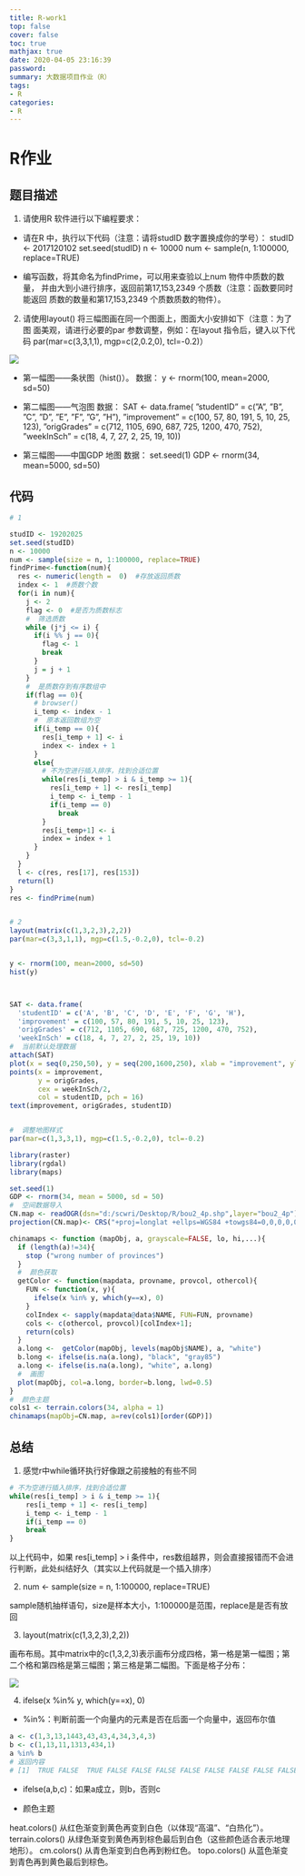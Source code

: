 ```yaml
---
title: R-work1
top: false
cover: false
toc: true
mathjax: true
date: 2020-04-05 23:16:39
password:
summary: 大数据项目作业（R）
tags:
- R
categories:
- R
---
```


# R作业

## 题目描述

1. 请使用R 软件进行以下编程要求：

- 请在R 中，执行以下代码（注意：请将studID 数字置换成你的学号）：
  studID <- 2017120102
  set.seed(studID)
  n <- 10000
  num <- sample(n, 1:100000, replace=TRUE)

- 编写函数，将其命名为findPrime，可以用来查验以上num 物件中质数的数量，
并由大到小进行排序，返回前第17,153,2349 个质数（注意：函数要同时能返回
质数的数量和第17,153,2349 个质数质数的物件）。

2. 请使用layout() 将三幅图画在同一个图面上，图面大小安排如下（注意：为了图
    面美观，请进行必要的par 参数调整，例如：在layout 指令后，键入以下代码
    par(mar=c(3,3,1,1), mgp=c(2,0.2,0), tcl=-0.2)）


![](1586072291(1).png)


- 第一幅图——条状图（hist()）。
数据：
y <- rnorm(100, mean=2000, sd=50)


- 第二幅图——气泡图
数据：
SAT <- data.frame(
”studentID” = c(”A”, ”B”, ”C”, ”D”, ”E”, ”F”, ”G”, ”H”),
”improvement” = c(100, 57, 80, 191, 5, 10, 25, 123),
”origGrades” = c(712, 1105, 690, 687, 725, 1200, 470, 752),
”weekInSch” = c(18, 4, 7, 27, 2, 25, 19, 10))


- 第三幅图——中国GDP 地图
数据：
set.seed(1)
GDP <- rnorm(34, mean=5000, sd=50)

## 代码

```R
# 1

studID <- 19202025
set.seed(studID)
n <- 10000
num <- sample(size = n, 1:100000, replace=TRUE)
findPrime<-function(num){
  res <- numeric(length =  0)  #存放返回质数
  index <- 1  #质数个数
  for(i in num){
    j <- 2
    flag <- 0  #是否为质数标志
    #  筛选质数
    while (j*j <= i) {
      if(i %% j == 0){
        flag <- 1
        break
      }
      j = j + 1
    }
    #  是质数存到有序数组中
    if(flag == 0){
      # browser()
      i_temp <- index - 1
      #  原本返回数组为空
      if(i_temp == 0){
        res[i_temp + 1] <- i
        index <- index + 1
      }
      else{
        # 不为空进行插入排序，找到合适位置
        while(res[i_temp] > i & i_temp >= 1){
          res[i_temp + 1] <- res[i_temp]
          i_temp <- i_temp - 1
          if(i_temp == 0)
            break
        }
        res[i_temp+1] <- i
        index = index + 1
      }
    }
  }
  l <- c(res, res[17], res[153])
  return(l)
}
res <- findPrime(num)


# 2
layout(matrix(c(1,3,2,3),2,2))
par(mar=c(3,3,1,1), mgp=c(1.5,-0.2,0), tcl=-0.2)


y <- rnorm(100, mean=2000, sd=50)
hist(y)



SAT <- data.frame(
  'studentID' = c('A', 'B', 'C', 'D', 'E', 'F', 'G', 'H'),
  'improvement' = c(100, 57, 80, 191, 5, 10, 25, 123),
  'origGrades' = c(712, 1105, 690, 687, 725, 1200, 470, 752),
  'weekInSch' = c(18, 4, 7, 27, 2, 25, 19, 10))
#  当前默认处理数据
attach(SAT)
plot(x = seq(0,250,50), y = seq(200,1600,250), xlab = "improvement", ylab = "origGrades", type = "n")
points(x = improvement, 
       y = origGrades,
       cex = weekInSch/2,
       col = studentID, pch = 16)
text(improvement, origGrades, studentID)


#  调整地图样式
par(mar=c(1,3,3,1), mgp=c(1.5,-0.2,0), tcl=-0.2)

library(raster)
library(rgdal)
library(maps)

set.seed(1)
GDP <- rnorm(34, mean = 5000, sd = 50)
#  空间数据导入
CN.map <- readOGR(dsn="d:/scwri/Desktop/R/bou2_4p.shp",layer="bou2_4p")
projection(CN.map)<- CRS("+proj=longlat +ellps=WGS84 +towgs84=0,0,0,0,0,0,0 +no_defs")

chinamaps <- function (mapObj, a, grayscale=FALSE, lo, hi,...){
  if (length(a)!=34){
    stop ("wrong number of provinces")
  }
  #  颜色获取
  getColor <- function(mapdata, provname, provcol, othercol){
    FUN <- function(x, y){
      ifelse(x %in% y, which(y==x), 0)
    }
    colIndex <- sapply(mapdata@data$NAME, FUN=FUN, provname)
    cols <- c(othercol, provcol)[colIndex+1];
    return(cols)
  }
  a.long <-  getColor(mapObj, levels(mapObj$NAME), a, "white")
  b.long <- ifelse(is.na(a.long), "black", "gray85")
  a.long <- ifelse(is.na(a.long), "white", a.long)
  #  画图
  plot(mapObj, col=a.long, border=b.long, lwd=0.5)
}
#  颜色主题
cols1 <- terrain.colors(34, alpha = 1)
chinamaps(mapObj=CN.map, a=rev(cols1)[order(GDP)])
```


## 总结

1. 感觉r中while循环执行好像跟之前接触的有些不同

```R
# 不为空进行插入排序，找到合适位置
while(res[i_temp] > i & i_temp >= 1){
    res[i_temp + 1] <- res[i_temp]
    i_temp <- i_temp - 1
    if(i_temp == 0)
    break
}
```

以上代码中，如果  res[i_temp] > i   条件中，res数组越界，则会直接报错而不会进行判断，此处纠结好久（其实以上代码就是一个插入排序）

2. num <- sample(size = n, 1:100000, replace=TRUE)

sample随机抽样语句，size是样本大小，1:100000是范围，replace是是否有放回

3. layout(matrix(c(1,3,2,3),2,2))

画布布局。其中matrix中的c(1,3,2,3)表示画布分成四格，第一格是第一幅图；第二个格和第四格是第三幅图；第三格是第二幅图。下面是格子分布：


![](1586075348(1).png)


4. ifelse(x %in% y, which(y==x), 0)

- %in%：判断前面一个向量内的元素是否在后面一个向量中，返回布尔值

```R
a <- c(1,3,13,1443,43,43,4,34,3,4,3)
b <- c(1,13,11,1313,434,1)
a %in% b
# 返回内容
# [1]  TRUE FALSE  TRUE FALSE FALSE FALSE FALSE FALSE FALSE FALSE FALSE
```

- ifelse(a,b,c)：如果a成立，则b，否则c

- 颜色主题

heat.colors() 从红色渐变到黄色再变到白色（以体现“高温”、“白热化”）。
terrain.colors() 从绿色渐变到黄色再到棕色最后到白色（这些颜色适合表示地理地形）。
cm.colors() 从青色渐变到白色再到粉红色。
topo.colors() 从蓝色渐变到青色再到黄色最后到棕色。